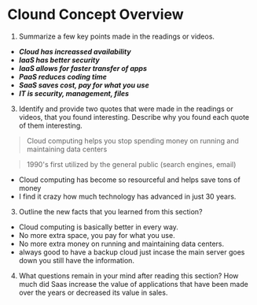 # Clound Concept Overview
1) Summarize a few key points made in the readings or videos. 
- ***Cloud has increassed availability***
- ***IaaS has better security***
- ***IaaS allows for faster transfer of apps***
- ***PaaS reduces coding time***
- ***SaaS saves cost, pay for what you use***
- ***IT is security, management, files***
3) Identify and provide two quotes that were made in the readings or videos, that you found interesting. Describe why you found each quote of them interesting.
> Cloud computing helps you stop spending money on running and maintaining data centers

> 1990's first utilized by the general public (search engines, email)
- Cloud computing has become so resourceful and helps save tons of money
- I find it crazy how much technology has advanced in just 30 years.
3) Outline the new facts that you learned from this section?
- Cloud computing is basically better in every way.
- No more extra space, you pay for what you use.
- No more extra money on running and maintaining data centers.
- always good to have a backup cloud just incase the main server goes down you still have the information.
4) What questions remain in your mind after reading this section?
How much did Saas increase the value of applications that have been made over the years or decreased its value in sales.

